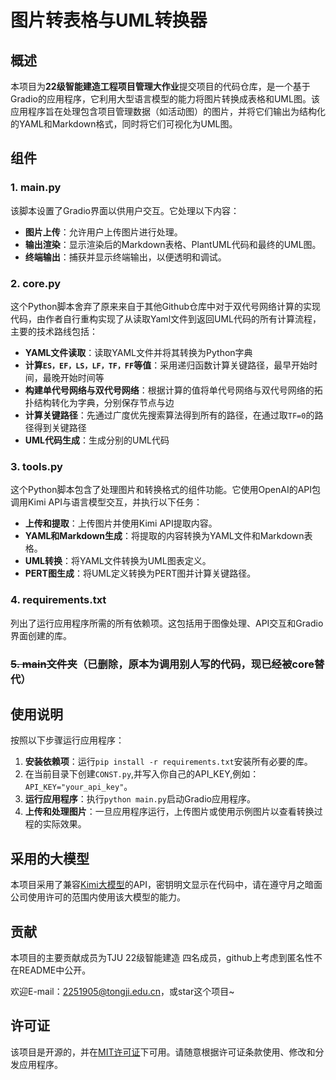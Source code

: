 # 图片转表格与UML转换器

## 概述

本项目为**22级智能建造工程项目管理大作业**提交项目的代码仓库，是一个基于Gradio的应用程序，它利用大型语言模型的能力将图片转换成表格和UML图。该应用程序旨在处理包含项目管理数据（如活动图）的图片，并将它们输出为结构化的YAML和Markdown格式，同时将它们可视化为UML图。

## 组件

### 1. main.py

该脚本设置了Gradio界面以供用户交互。它处理以下内容：

- **图片上传**：允许用户上传图片进行处理。
- **输出渲染**：显示渲染后的Markdown表格、PlantUML代码和最终的UML图。
- **终端输出**：捕获并显示终端输出，以便透明和调试。

### 2. core.py

这个Python脚本舍弃了原来来自于其他Github仓库中对于双代号网络计算的实现代码，由作者自行重构实现了从读取Yaml文件到返回UML代码的所有计算流程，主要的技术路线包括：

- **YAML文件读取**：读取YAML文件并将其转换为Python字典
- **计算`ES，EF，LS，LF，TF，FF`等值**：采用递归函数计算关键路径，最早开始时间，最晚开始时间等
- **构建单代号网络与双代号网络**：根据计算的值将单代号网络与双代号网络的拓扑结构转化为字典，分别保存节点与边
- **计算关键路径**：先通过广度优先搜索算法得到所有的路径，在通过取`TF=0`的路径得到关键路径
- **UML代码生成**：生成分别的UML代码


### 3. tools.py

这个Python脚本包含了处理图片和转换格式的组件功能。它使用OpenAI的API包调用Kimi API与语言模型交互，并执行以下任务：

- **上传和提取**：上传图片并使用Kimi API提取内容。
- **YAML和Markdown生成**：将提取的内容转换为YAML文件和Markdown表格。
- **UML转换**：将YAML文件转换为UML图表定义。
- **PERT图生成**：将UML定义转换为PERT图并计算关键路径。

### 4. requirements.txt

列出了运行应用程序所需的所有依赖项。这包括用于图像处理、API交互和Gradio界面创建的库。

### ~~5. main文件夹~~（已删除，原本为调用别人写的代码，现已经被core替代）

## 使用说明

按照以下步骤运行应用程序：

1. **安装依赖项**：运行`pip install -r requirements.txt`安装所有必要的库。
2. 在当前目录下创建`CONST.py`,并写入你自己的API_KEY,例如：`API_KEY="your_api_key"`。
3. **运行应用程序**：执行`python main.py`启动Gradio应用程序。
4. **上传和处理图片**：一旦应用程序运行，上传图片或使用示例图片以查看转换过程的实际效果。

## 采用的大模型

本项目采用了兼容[Kimi大模型](https://platform.moonshot.cn/)的API，密钥明文显示在代码中，请在遵守月之暗面公司使用许可的范围内使用该大模型的能力。

## 贡献

本项目的主要贡献成员为TJU 22级智能建造 四名成员，github上考虑到匿名性不在README中公开。

欢迎E-mail：2251905@tongji.edu.cn，或star这个项目~

## 许可证

该项目是开源的，并在[MIT许可证](LICENSE)下可用。请随意根据许可证条款使用、修改和分发应用程序。
